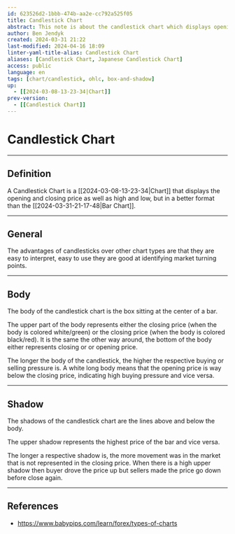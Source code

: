 ```yaml
---
id: 623526d2-1bbb-474b-aa2e-cc792a525f05
title: Candlestick Chart
abstract: This note is about the candlestick chart which displays opening and closing price as well as high and low but in a better and easier to understand at a glance format than that of the bar chart.
author: Ben Jendyk
created: 2024-03-31 21:22
last-modified: 2024-04-16 18:09
linter-yaml-title-alias: Candlestick Chart
aliases: [Candlestick Chart, Japanese Candlestick Chart]
access: public
language: en
tags: [chart/candlestick, ohlc, box-and-shadow]
up:
  - [[2024-03-08-13-23-34|Chart]]
prev-version:
  - [[Candlestick Chart]]
---
```


# Candlestick Chart

--- 

## Definition

A Candlestick Chart is a [[2024-03-08-13-23-34|Chart]] that displays the opening and closing price as well as high and low, but in a better format than the [[2024-03-31-21-17-48|Bar Chart]].

--- 

## General

The advantages of candlesticks over other chart types are that they are easy to interpret, easy to use they are good at identifying market turning points. 

--- 

## Body

The body of the candlestick chart is the box sitting at the center of a bar.

The upper part of the body represents either the closing price (when the body is colored white/green) or the closing price (when the body is colored black/red). It is the same the other way around, the bottom of the body either represents closing or or opening price.

The longer the body of the candlestick, the higher the respective buying or selling pressure is. A white long body means that the opening price is way below the closing price, indicating high buying pressure and vice versa.

--- 

## Shadow

The shadows of the candlestick chart are the lines above and below the body.

The upper shadow represents the highest price of the bar and vice versa.

The longer a respective shadow is, the more movement was in the market that is not represented in the closing price. When there is a high upper shadow then buyer drove the price up but sellers made the price go down before close again.

--- 

## References

- <https://www.babypips.com/learn/forex/types-of-charts>
